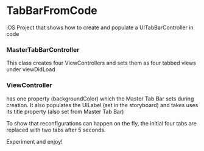 # TabBarFromCode

iOS Project that shows how to create and populate a UITabBarController in code

### MasterTabBarController
This class creates four ViewControllers and sets them as four tabbed views under viewDidLoad

### ViewController
has one property (backgroundColor) which the Master Tab Bar sets during creation. It also populates the UILabel (set in the storyboard) and takes uses its title property (also set from Master Tab Bar)

To show that reconfigurations can happen on the fly, the initial four tabs are replaced with two tabs after 5 seconds.

Experiment and enjoy!
